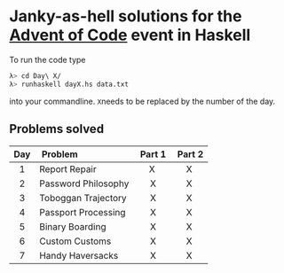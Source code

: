 # Janky-as-hell solutions for the [Advent of Code](https://adventofcode.com/2020) event in Haskell

To run the code type

```sh
λ> cd Day\ X/
λ> runhaskell dayX.hs data.txt
```
into your commandline. ```X```needs to be replaced by the number of the day.

## Problems solved

| Day | Problem 	| Part 1 | Part 2 |
| :-: |	:-------	| :----: | :----: |
| 1 | Report Repair	| X	 | X	  |
| 2 | Password Philosophy | X | X |
| 3 | Toboggan Trajectory | X | X |
| 4 | Passport Processing | X | X |
| 5 | Binary Boarding | X | X |
| 6 | Custom Customs | X | X |
| 7 | Handy Haversacks | X | X |
